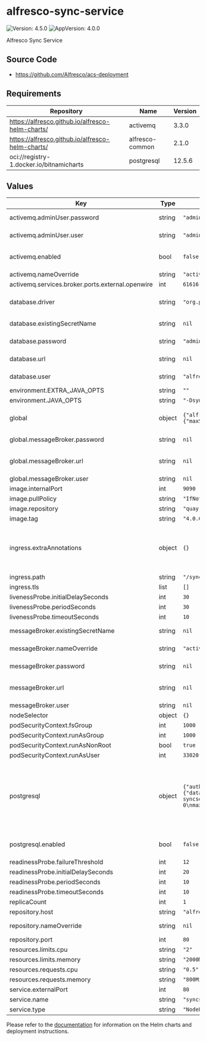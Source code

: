 # alfresco-sync-service

![Version: 4.5.0](https://img.shields.io/badge/Version-4.5.0-informational?style=flat-square) ![AppVersion: 4.0.0](https://img.shields.io/badge/AppVersion-4.0.0-informational?style=flat-square)

Alfresco Sync Service

## Source Code

* <https://github.com/Alfresco/acs-deployment>

## Requirements

| Repository | Name | Version |
|------------|------|---------|
| https://alfresco.github.io/alfresco-helm-charts/ | activemq | 3.3.0 |
| https://alfresco.github.io/alfresco-helm-charts/ | alfresco-common | 2.1.0 |
| oci://registry-1.docker.io/bitnamicharts | postgresql | 12.5.6 |

## Values

| Key | Type | Default | Description |
|-----|------|---------|-------------|
| activemq.adminUser.password | string | `"admin"` | Password to use to set as the connection user for ActiveMQ |
| activemq.adminUser.user | string | `"admin"` | User to use to set as the connection user for ActiveMQ |
| activemq.enabled | bool | `false` | Toggle ActiveMQ chart dependency see [Alfresco ActiveMQ chart documentation](https://github.com/Alfresco/alfresco-helm-charts/tree/main/charts/activemq)) |
| activemq.nameOverride | string | `"activemq"` |  |
| activemq.services.broker.ports.external.openwire | int | `61616` |  |
| database.driver | string | `"org.postgresql.Driver"` | The JDBC Driver to connect to the DB. If different from the default make sure your container image ships it. |
| database.existingSecretName | string | `nil` | An existing kubernetes secret with DB info (prefered over using values) |
| database.password | string | `"admin"` | JDBC password to use to connect to the DB |
| database.url | string | `nil` | JDBC url to connect to the external DB |
| database.user | string | `"alfresco"` | JDBC username to use to connect to the DB |
| environment.EXTRA_JAVA_OPTS | string | `""` |  |
| environment.JAVA_OPTS | string | `"-Dsync.metrics.reporter.graphite.enabled=false -XX:MinRAMPercentage=50 -XX:MaxRAMPercentage=80"` |  |
| global | object | `{"alfrescoRegistryPullSecrets":"quay-registry-secret","messageBroker":{"password":null,"url":null,"user":null},"strategy":{"rollingUpdate":{"maxSurge":1,"maxUnavailable":0}}}` | Global definition of Docker registry pull secret which can be overridden from parent ACS Helm chart(s) |
| global.messageBroker.password | string | `nil` | Credential to use to authenticate to the broker |
| global.messageBroker.url | string | `nil` | A failover URI formatted string, see: https://activemq.apache.org/failover-transport-reference |
| global.messageBroker.user | string | `nil` | Username to authenticate as |
| image.internalPort | int | `9090` |  |
| image.pullPolicy | string | `"IfNotPresent"` |  |
| image.repository | string | `"quay.io/alfresco/service-sync"` |  |
| image.tag | string | `"4.0.0"` |  |
| ingress.extraAnnotations | object | `{}` | useful when running Sync service without SSL termination done by a load balancer, e.g. when ran on Minikube for testing purposes nginx.ingress.kubernetes.io/ssl-redirect: "false" |
| ingress.path | string | `"/syncservice"` |  |
| ingress.tls | list | `[]` |  |
| livenessProbe.initialDelaySeconds | int | `30` |  |
| livenessProbe.periodSeconds | int | `30` |  |
| livenessProbe.timeoutSeconds | int | `10` |  |
| messageBroker.existingSecretName | string | `nil` | An existing k8s secret with broker details (preferred over using values) |
| messageBroker.nameOverride | string | `"activemq"` | A name that will be used as a base to get broker connection details |
| messageBroker.password | string | `nil` | Credential to use to authenticate to the broker. |
| messageBroker.url | string | `nil` | A failover URI formatted string, see: https://activemq.apache.org/failover-transport-reference |
| messageBroker.user | string | `nil` | Username to authenticate as. |
| nodeSelector | object | `{}` |  |
| podSecurityContext.fsGroup | int | `1000` |  |
| podSecurityContext.runAsGroup | int | `1000` |  |
| podSecurityContext.runAsNonRoot | bool | `true` |  |
| podSecurityContext.runAsUser | int | `33020` |  |
| postgresql | object | `{"auth":{"database":"alfrescosync","enablePostgresUser":false,"password":"admin","username":"alfresco"},"enabled":false,"nameOverride":"postgresql-syncservice","primary":{"extendedConfiguration":"shared_buffers = 256MB\nmax_connections = 100\nwal_level = minimal\nmax_wal_senders = 0\nmax_replication_slots = 0\neffective_cache_size = 1024GB\nlog_min_messages = LOG\n"},"resources":{"limits":{"cpu":"2","memory":"2Gi"}}}` | Defines properties required by sync service for connecting to the database If you set database.external to true you will have to setup the JDBC driver, user, password and JdbcUrl as `driver`, `user`, `password` & `url` subelements of `database`. Also make sure that the container has the db driver |
| postgresql.enabled | bool | `false` | Toggle PostgreSQL chart dependency see [PostgreSQL Bitnami charts documentation](https://github.com/bitnami/charts/tree/main/bitnami/postgresql)) |
| readinessProbe.failureThreshold | int | `12` |  |
| readinessProbe.initialDelaySeconds | int | `20` |  |
| readinessProbe.periodSeconds | int | `10` |  |
| readinessProbe.timeoutSeconds | int | `10` |  |
| replicaCount | int | `1` |  |
| repository.host | string | `"alfresco-cs-repository"` | ACS repository host |
| repository.nameOverride | string | `nil` | A nameOverride use to compute an ACS repository service name |
| repository.port | int | `80` | ACS repository port |
| resources.limits.cpu | string | `"2"` |  |
| resources.limits.memory | string | `"2000Mi"` |  |
| resources.requests.cpu | string | `"0.5"` |  |
| resources.requests.memory | string | `"800Mi"` |  |
| service.externalPort | int | `80` |  |
| service.name | string | `"syncservice"` |  |
| service.type | string | `"NodePort"` |  |

Please refer to the [documentation](https://github.com/Alfresco/acs-deployment/blob/master/docs/helm/README.md) for information on the Helm charts and deployment instructions.
